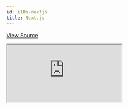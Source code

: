 ```yaml
---
id: i18n-nextjs
title: Next.js
---
```


[View Source](https://github.com/pankod/refine/tree/master/examples/i18n)

<iframe src="https://codesandbox.io/embed/i18n-next-tehdk?autoresize=1&fontsize=14&module=%2Fsrc%2FApp.tsx&theme=dark&view=preview"
style={{width: "100%", height:"80vh", border: "0px", borderRadius: "8px", overflow:"hidden"}}
    title="refine-i18n-example"
    allow="accelerometer; ambient-light-sensor; camera; encrypted-media; geolocation; gyroscope; hid; microphone; midi; payment; usb; vr; xr-spatial-tracking"
    sandbox="allow-forms allow-modals allow-popups allow-presentation allow-same-origin allow-scripts"
></iframe>